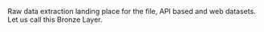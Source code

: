 Raw data extraction landing place for the file, API based and web datasets. Let us call this Bronze Layer.
